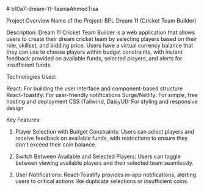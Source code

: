
#   b 1 0 a 7 - d r e a m - 1 1 - T a s n i a A h m e d T i s a 





Project Overview
Name of the Project: BPL Dream 11 (Cricket Team Builder)


Description:
Dream 11 Cricket Team Builder is a web application that allows users to create their dream cricket team by selecting players based on their role, skillset, and bidding price. Users have a virtual currency balance that they can use to choose players within budget constraints, with instant feedback provided on available funds, selected players, and alerts for insufficient funds.



Technologies Used:

React: For building the user interface and component-based structure
React-Toastify: For user-friendly notifications
Surge/Netlify: For simple, free hosting and deployment
CSS (Tailwind, DaisyUI): For styling and responsive design


Key Features:

1. Player Selection with Budget Constraints:
Users can select players and receive feedback on available funds, with restrictions to ensure they don't exceed their coin balance.

2. Switch Between Available and Selected Players:
Users can toggle between viewing available players and their selected team seamlessly.

3. User Notifications:
React-Toastify provides in-app notifications, alerting users to critical actions like duplicate selections or insufficient coins.
 
 
